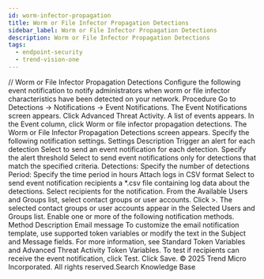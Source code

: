 ```yaml
---
id: worm-infector-propagation
title: Worm or File Infector Propagation Detections
sidebar_label: Worm or File Infector Propagation Detections
description: Worm or File Infector Propagation Detections
tags:
  - endpoint-security
  - trend-vision-one
---
```


/*<![CDATA[*/ $('#title').html($('meta[name=map-description]').attr('content')); /*]]>*/ Worm or File Infector Propagation Detections Configure the following event notification to notify administrators when worm or file infector characteristics have been detected on your network. Procedure Go to Detections → Notifications → Event Notifications. The Event Notifications screen appears. Click Advanced Threat Activity. A list of events appears. In the Event column, click Worm or file infector propagation detections. The Worm or File Infector Propagation Detections screen appears. Specify the following notification settings. Settings Description Trigger an alert for each detection Select to send an event notification for each detection. Specify the alert threshold Select to send event notifications only for detections that match the specified criteria. Detections: Specify the number of detections Period: Specify the time period in hours Attach logs in CSV format Select to send event notification recipients a *.csv file containing log data about the detections. Select recipients for the notification. From the Available Users and Groups list, select contact groups or user accounts. Click >. The selected contact groups or user accounts appear in the Selected Users and Groups list. Enable one or more of the following notification methods. Method Description Email message To customize the email notification template, use supported token variables or modify the text in the Subject and Message fields. For more information, see Standard Token Variables and Advanced Threat Activity Token Variables. To test if recipients can receive the event notification, click Test. Click Save. © 2025 Trend Micro Incorporated. All rights reserved.Search Knowledge Base